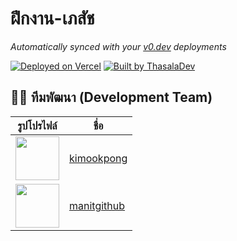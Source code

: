 # ฝึกงาน-เภสัช

_Automatically synced with your [v0.dev](https://v0.dev) deployments_

[![Deployed on Vercel](https://img.shields.io/badge/Deployed%20on-Vercel-black?style=for-the-badge&logo=vercel)](https://vercel.com/manitpbac-gmailcoms-projects/v0-student-system-mockup)
[![Built by ThasalaDev](https://img.shields.io/badge/Built%20with-v0.dev-black?style=for-the-badge)](https://v0.dev/chat/projects/70ZBRw48Ymp)

## 👨‍💻 **ทีมพัฒนา (Development Team)**

| รูปโปรไฟล์                                                              | ชื่อ                                          |
| ----------------------------------------------------------------------- | --------------------------------------------- |
| <img src="https://github.com/kimookpong.png" width="70" height="70" />  | [kimookpong](https://github.com/kimookpong)   |
| <img src="https://github.com/manitgithub.png" width="70" height="70" /> | [manitgithub](https://github.com/manitgithub) |
